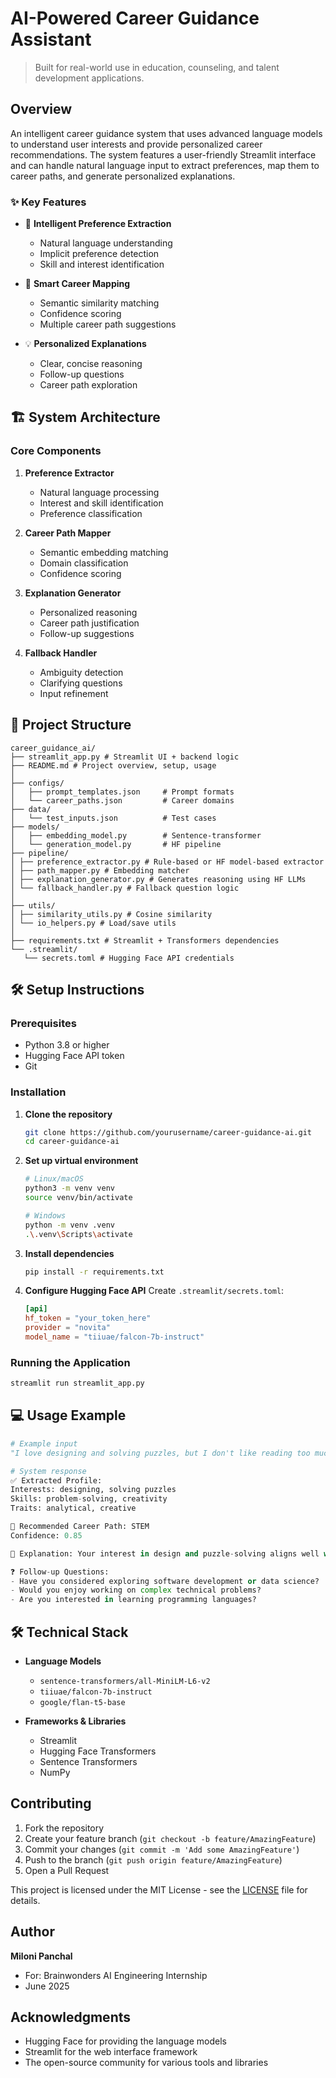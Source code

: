 # AI-Powered Career Guidance Assistant

> Built for real-world use in education, counseling, and talent development applications.

## Overview

An intelligent career guidance system that uses advanced language models to understand user interests and provide personalized career recommendations. The system features a user-friendly Streamlit interface and can handle natural language input to extract preferences, map them to career paths, and generate personalized explanations.

### ✨ Key Features

- 🤖 **Intelligent Preference Extraction**
  - Natural language understanding
  - Implicit preference detection
  - Skill and interest identification

- 🎯 **Smart Career Mapping**
  - Semantic similarity matching
  - Confidence scoring
  - Multiple career path suggestions

- 💡 **Personalized Explanations**
  - Clear, concise reasoning
  - Follow-up questions
  - Career path exploration

## 🏗️ System Architecture

### Core Components

1. **Preference Extractor**
   - Natural language processing
   - Interest and skill identification
   - Preference classification

2. **Career Path Mapper**
   - Semantic embedding matching
   - Domain classification
   - Confidence scoring

3. **Explanation Generator**
   - Personalized reasoning
   - Career path justification
   - Follow-up suggestions

4. **Fallback Handler**
   - Ambiguity detection
   - Clarifying questions
   - Input refinement

## 📁 Project Structure

```
career_guidance_ai/
├── streamlit_app.py # Streamlit UI + backend logic
├── README.md # Project overview, setup, usage
│
├── configs/
│   ├── prompt_templates.json     # Prompt formats
│   └── career_paths.json         # Career domains
├── data/
│   └── test_inputs.json          # Test cases
├── models/
│   ├── embedding_model.py        # Sentence-transformer
│   └── generation_model.py       # HF pipeline
├── pipeline/
│ ├── preference_extractor.py # Rule-based or HF model-based extractor
│ ├── path_mapper.py # Embedding matcher
│ ├── explanation_generator.py # Generates reasoning using HF LLMs
│ └── fallback_handler.py # Fallback question logic
│
├── utils/
│ ├── similarity_utils.py # Cosine similarity
│ └── io_helpers.py # Load/save utils
│
├── requirements.txt # Streamlit + Transformers dependencies
└── .streamlit/
   └── secrets.toml # Hugging Face API credentials

```

## 🛠 Setup Instructions

### Prerequisites

- Python 3.8 or higher
- Hugging Face API token
- Git

### Installation

1. **Clone the repository**
   ```bash
   git clone https://github.com/yourusername/career-guidance-ai.git
   cd career-guidance-ai
   ```

2. **Set up virtual environment**
   ```bash
   # Linux/macOS
   python3 -m venv venv
   source venv/bin/activate

   # Windows
   python -m venv .venv
   .\.venv\Scripts\activate
   ```

3. **Install dependencies**
   ```bash
   pip install -r requirements.txt
   ```

4. **Configure Hugging Face API**
   Create `.streamlit/secrets.toml`:
   ```toml
   [api]
   hf_token = "your_token_here"
   provider = "novita"
   model_name = "tiiuae/falcon-7b-instruct"
   ```

### Running the Application

```bash
streamlit run streamlit_app.py
```

## 💻 Usage Example

```python
# Example input
"I love designing and solving puzzles, but I don't like reading too much theory."

# System response
✅ Extracted Profile:
Interests: designing, solving puzzles
Skills: problem-solving, creativity
Traits: analytical, creative

🎯 Recommended Career Path: STEM
Confidence: 0.85

🧠 Explanation: Your interest in design and puzzle-solving aligns well with STEM fields, particularly in areas like software engineering and data science where creative problem-solving is essential.

❓ Follow-up Questions:
- Have you considered exploring software development or data science?
- Would you enjoy working on complex technical problems?
- Are you interested in learning programming languages?
```

## 🛠️ Technical Stack

- **Language Models**
  - `sentence-transformers/all-MiniLM-L6-v2`
  - `tiiuae/falcon-7b-instruct`
  - `google/flan-t5-base`

- **Frameworks & Libraries**
  - Streamlit
  - Hugging Face Transformers
  - Sentence Transformers
  - NumPy

##  Contributing

1. Fork the repository
2. Create your feature branch (`git checkout -b feature/AmazingFeature`)
3. Commit your changes (`git commit -m 'Add some AmazingFeature'`)
4. Push to the branch (`git push origin feature/AmazingFeature`)
5. Open a Pull Request

This project is licensed under the MIT License - see the [LICENSE](LICENSE) file for details.

## Author

**Miloni Panchal**
- For: Brainwonders AI Engineering Internship
- June 2025

## Acknowledgments

- Hugging Face for providing the language models
- Streamlit for the web interface framework
- The open-source community for various tools and libraries

